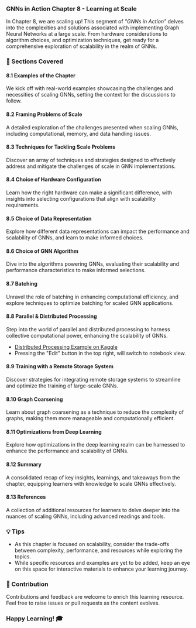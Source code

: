 ### GNNs in Action Chapter 8 - Learning at Scale

In Chapter 8, we are scaling up! This segment of _"GNNs in Action"_ delves into the complexities and solutions associated with implementing Graph Neural Networks at a large scale. From hardware considerations to algorithm choices, and optimization techniques, get ready for a comprehensive exploration of scalability in the realm of GNNs.

### 🧠 Sections Covered

#### 8.1 Examples of the Chapter
We kick off with real-world examples showcasing the challenges and necessities of scaling GNNs, setting the context for the discussions to follow.

#### 8.2 Framing Problems of Scale
A detailed exploration of the challenges presented when scaling GNNs, including computational, memory, and data handling issues.

#### 8.3 Techniques for Tackling Scale Problems
Discover an array of techniques and strategies designed to effectively address and mitigate the challenges of scale in GNN implementations.

#### 8.4 Choice of Hardware Configuration
Learn how the right hardware can make a significant difference, with insights into selecting configurations that align with scalability requirements.

#### 8.5 Choice of Data Representation
Explore how different data representations can impact the performance and scalability of GNNs, and learn to make informed choices.

#### 8.6 Choice of GNN Algorithm
Dive into the algorithms powering GNNs, evaluating their scalability and performance characteristics to make informed selections.

#### 8.7 Batching
Unravel the role of batching in enhancing computational efficiency, and explore techniques to optimize batching for scaled GNN applications.

#### 8.8 Parallel & Distributed Processing
Step into the world of parallel and distributed processing to harness collective computational power, enhancing the scalability of GNNs.
- [Distributed Processing Example on Kaggle](https://www.kaggle.com/keitabr1/chapter-8-distributed-processing-with-2-gpus)
- Pressing the "Edit" button in the top right, will switch to notebook view.

#### 8.9 Training with a Remote Storage System
Discover strategies for integrating remote storage systems to streamline and optimize the training of large-scale GNNs.

#### 8.10 Graph Coarsening
Learn about graph coarsening as a technique to reduce the complexity of graphs, making them more manageable and computationally efficient.

#### 8.11 Optimizations from Deep Learning
Explore how optimizations in the deep learning realm can be harnessed to enhance the performance and scalability of GNNs.

#### 8.12 Summary
A consolidated recap of key insights, learnings, and takeaways from the chapter, equipping learners with knowledge to scale GNNs effectively.

#### 8.13 References
A collection of additional resources for learners to delve deeper into the nuances of scaling GNNs, including advanced readings and tools.

### 💡 Tips

- As this chapter is focused on scalability, consider the trade-offs between complexity, performance, and resources while exploring the topics.
- While specific resources and examples are yet to be added, keep an eye on this space for interactive materials to enhance your learning journey.

### 🙏 Contribution

Contributions and feedback are welcome to enrich this learning resource. Feel free to raise issues or pull requests as the content evolves.

### Happy Learning! 🎓
